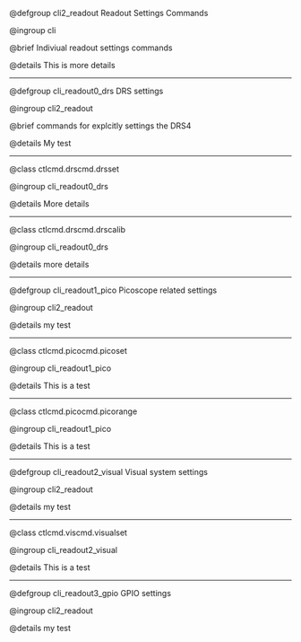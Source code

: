 @defgroup cli2_readout Readout Settings Commands

@ingroup cli

@brief Indiviual readout settings commands

@details This is more details

---

@defgroup cli_readout0_drs DRS settings

@ingroup cli2_readout

@brief commands for explcitly settings the DRS4

@details My test

---

@class ctlcmd.drscmd.drsset

@ingroup cli_readout0_drs

@details More details

---

@class ctlcmd.drscmd.drscalib

@ingroup cli_readout0_drs

@details more details

---

@defgroup cli_readout1_pico Picoscope related settings

@ingroup cli2_readout

@details my test

---

@class ctlcmd.picocmd.picoset

@ingroup cli_readout1_pico

@details This is a test

---

@class ctlcmd.picocmd.picorange

@ingroup cli_readout1_pico

@details This is a test

---

@defgroup cli_readout2_visual Visual system settings

@ingroup cli2_readout

@details my test

---

@class ctlcmd.viscmd.visualset

@ingroup cli_readout2_visual

@details This is a test

---

@defgroup cli_readout3_gpio GPIO settings

@ingroup cli2_readout

@details my test
